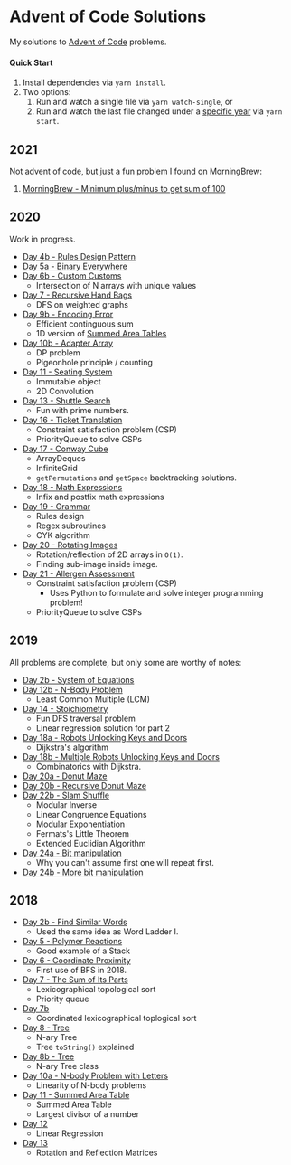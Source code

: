 # Advent of Code Solutions

My solutions to [Advent of Code](https://adventofcode.com/) problems.

#### Quick Start

1. Install dependencies via `yarn install`.
2. Two options:
   1. Run and watch a single file via `yarn watch-single`, or
   2. Run and watch the last file changed under a [specific year](src/watch-last-changed.ts) via `yarn start`.

## 2021

Not advent of code, but just a fun problem I found on MorningBrew:

1. [MorningBrew - Minimum plus/minus to get sum of 100](src/2021/morningbrew.md)

## 2020

Work in progress.

- [Day 4b - Rules Design Pattern](src/2020/4b.md)
- [Day 5a - Binary Everywhere](src/2020/5.md)
- [Day 6b - Custom Customs](src/2020/6.md)
  - Intersection of N arrays with unique values
- [Day 7 - Recursive Hand Bags](src/2020/7.md)
  - DFS on weighted graphs
- [Day 9b - Encoding Error](src/2020/9b.md)
  - Efficient continguous sum
  - 1D version of [Summed Area Tables](src/2018/11.md)
- [Day 10b - Adapter Array](src/2020/10b.md)
  - DP problem
  - Pigeonhole principle / counting
- [Day 11 - Seating System](src/2020/11.md)
  - Immutable object
  - 2D Convolution
- [Day 13 - Shuttle Search](src/2020/13b.md)
  - Fun with prime numbers.
- [Day 16 - Ticket Translation](src/2020/16.md)
  - Constraint satisfaction problem (CSP)
  - PriorityQueue to solve CSPs
- [Day 17 - Conway Cube](src/2020/17.md)
  - ArrayDeques
  - InfiniteGrid
  - `getPermutations` and `getSpace` backtracking solutions.
- [Day 18 - Math Expressions](src/2020/18.md)
  - Infix and postfix math expressions
- [Day 19 - Grammar](src/2020/19.md)
  - Rules design
  - Regex subroutines
  - CYK algorithm
- [Day 20 - Rotating Images](src/2020/20.md)
  - Rotation/reflection of 2D arrays in `O(1)`.
  - Finding sub-image inside image.
- [Day 21 - Allergen Assessment](src/2020/21.md)
  - Constraint satisfaction problem (CSP)
    - Uses Python to formulate and solve integer programming problem!
  - PriorityQueue to solve CSPs

## 2019

All problems are complete, but only some are worthy of notes:

- [Day 2b - System of Equations](src/2019/2b.md)
- [Day 12b - N-Body Problem](src/2019/12b.md)
  - Least Common Multiple (LCM)
- [Day 14 - Stoichiometry](src/2019/14.md)
  - Fun DFS traversal problem
  - Linear regression solution for part 2
- [Day 18a - Robots Unlocking Keys and Doors](src/2019/18.md)
  - Dijkstra's algorithm
- [Day 18b - Multiple Robots Unlocking Keys and Doors](src/2019/18b.md)
  - Combinatorics with Dijkstra.
- [Day 20a - Donut Maze](src/2019/20.md)
- [Day 20b - Recursive Donut Maze](src/2019/20b.md)
- [Day 22b - Slam Shuffle](src/2019/22.md)
  - Modular Inverse
  - Linear Congruence Equations
  - Modular Exponentiation
  - Fermats's Little Theorem
  - Extended Euclidian Algorithm
- [Day 24a - Bit manipulation](src/2019/24.md)
  - Why you can't assume first one will repeat first.
- [Day 24b - More bit manipulation](src/2019/24b.md)

## 2018

- [Day 2b - Find Similar Words](src/2018/2b.md)
  - Used the same idea as Word Ladder I.
- [Day 5 - Polymer Reactions](src/2018/5.md)
  - Good example of a Stack
- [Day 6 - Coordinate Proximity](src/2018/6.md)
  - First use of BFS in 2018.
- [Day 7 - The Sum of Its Parts](src/2018/7.md)
  - Lexicographical topological sort
  - Priority queue
- [Day 7b](src/2018/7b.md)
  - Coordinated lexicographical toplogical sort
- [Day 8 - Tree](src/2018/8.md)
  - N-ary Tree
  - Tree `toString()` explained
- [Day 8b - Tree](src/2018/8b.md)
  - N-ary Tree class
- [Day 10a - N-body Problem with Letters](src/2018/10.md)
  - Linearity of N-body problems
- [Day 11 - Summed Area Table](src/2018/11.md)
  - Summed Area Table
  - Largest divisor of a number
- [Day 12](src/2018/12.md)
  - Linear Regression
- [Day 13](src/2018/13.md)
  - Rotation and Reflection Matrices
